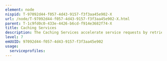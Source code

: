 ```yaml
---
element: node
nispid: T-97092d44-f057-4d43-9157-f3f3aa45e902-X
url: /node/T-97092d44-f057-4d43-9157-f3f3aa45e902-X.html
parent: T-1c9fd0c0-433e-4426-b6cd-f914e3682f74-X
title: Caching Services
description: The Caching Services accelerate service requests by retrieving content saved from a previous request, allowing organizations to significantly reduce their upstream bandwidth usage and costs, while simultaneously increasing performance. This means that the requested resource does not need to be downloaded from a remote server, possibly over a connection with limited bandwidth, but can be retrieved from a store located on the local LAN. Caching Services do this by keeping local copies of requested resources and serving those to the client rather than fetching them from the original server. If the resource is not already present in the cache, then it is retrieved from the requested URL, and a copy is written to the local store. Caching Services are often used by Proxy Services, and are indeed often collocated with them. However, they are separate, and an entire caching infrastructure can be built independent of proxy services.
level: 7
emUUID: 97092d44-f057-4d43-9157-f3f3aa45e902
usage:
  serviceprofiles:
---
```

